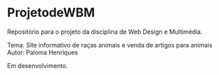 # ProjetodeWBM
Repositório para o projeto da disciplina de Web Design e Multimédia.

Tema: Site informativo de raças animais e venda de artigos para animais
Autor: Paloma Henriques

Em desenvolvimento.
